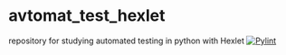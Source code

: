# avtomat_test_hexlet
repository for studying automated testing in python with Hexlet
[![Pylint](https://github.com/EgorKryuchkov/avtomat_test_hexlet/actions/workflows/pylint.yml/badge.svg)](https://github.com/EgorKryuchkov/avtomat_test_hexlet/actions/workflows/pylint.yml)
